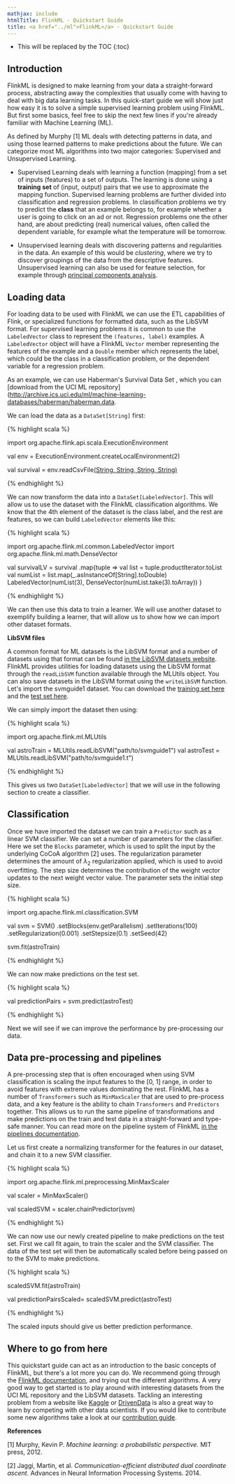 ```yaml
---
mathjax: include
htmlTitle: FlinkML - Quickstart Guide
title: <a href="../ml">FlinkML</a> - Quickstart Guide
---
```

<!--
Licensed to the Apache Software Foundation (ASF) under one
or more contributor license agreements.  See the NOTICE file
distributed with this work for additional information
regarding copyright ownership.  The ASF licenses this file
to you under the Apache License, Version 2.0 (the
"License"); you may not use this file except in compliance
with the License.  You may obtain a copy of the License at

  http://www.apache.org/licenses/LICENSE-2.0

Unless required by applicable law or agreed to in writing,
software distributed under the License is distributed on an
"AS IS" BASIS, WITHOUT WARRANTIES OR CONDITIONS OF ANY
KIND, either express or implied.  See the License for the
specific language governing permissions and limitations
under the License.
-->

* This will be replaced by the TOC
{:toc}

## Introduction

FlinkML is designed to make learning from your data a straight-forward process, abstracting away
the complexities that usually come with having to deal with big data learning tasks. In this
quick-start guide we will show just how easy it is to solve a simple supervised learning problem
using FlinkML. But first some basics, feel free to skip the next few lines if you're already
familiar with Machine Learning (ML).

As defined by Murphy [1] ML deals with detecting patterns in data, and using those
learned patterns to make predictions about the future. We can categorize most ML algorithms into
two major categories: Supervised and Unsupervised Learning.

* Supervised Learning deals with learning a function (mapping) from a set of inputs
(features) to a set of outputs. The learning is done using a __training set__ of (input,
output) pairs that we use to approximate the mapping function. Supervised learning problems are
further divided into classification and regression problems. In classification problems we try to
predict the __class__ that an example belongs to, for example whether a user is going to click on
an ad or not. Regression problems one the other hand, are about predicting (real) numerical 
values, often called the dependent variable, for example what the temperature will be tomorrow.

* Unsupervised learning deals with discovering patterns and regularities in the data. An example
of this would be *clustering*, where we try to discover groupings of the data from the
descriptive features. Unsupervised learning can also be used for feature selection, for example
through [principal components analysis](https://en.wikipedia.org/wiki/Principal_component_analysis).

## Loading data

For loading data to be used with FlinkML we can use the ETL capabilities of Flink, or specialized
functions for formatted data, such as the LibSVM format. For supervised learning problems it is
common to use the `LabeledVector` class to represent the `(features, label)` examples. A `LabeledVector`
object will have a FlinkML `Vector` member representing the features of the example and a `Double`
member which represents the label, which could be the class in a classification problem, or the dependent
variable for a regression problem.

As an example, we can use Haberman's Survival Data Set , which you can
[download from the UCI ML repository](http://archive.ics.uci.edu/ml/machine-learning-databases/haberman/haberman.data.

We can load the data as a `DataSet[String]` first:

{% highlight scala %}

import org.apache.flink.api.scala.ExecutionEnvironment

val env = ExecutionEnvironment.createLocalEnvironment(2)

val survival = env.readCsvFile[(String, String, String, String)]("/path/to/haberman.data")

{% endhighlight %}

We can now transform the data into a `DataSet[LabeledVector]`. This will allow us to use the
dataset with the FlinkML classification algorithms. We know that the 4th element of the dataset
is the class label, and the rest are features, so we can build `LabeledVector` elements like this:

{% highlight scala %}

import org.apache.flink.ml.common.LabeledVector
import org.apache.flink.ml.math.DenseVector

val survivalLV = survival
  .map{tuple =>
    val list = tuple.productIterator.toList
    val numList = list.map(_.asInstanceOf[String].toDouble)
    LabeledVector(numList(3), DenseVector(numList.take(3).toArray))
  }

{% endhighlight %}

We can then use this data to train a learner. We will use another dataset to exemplify building a
learner, that will allow us to show how we can import other dataset formats.

**LibSVM files**

A common format for ML datasets is the LibSVM format and a number of datasets using that format can be
found [in the LibSVM datasets website](http://www.csie.ntu.edu.tw/~cjlin/libsvmtools/datasets/). FlinkML provides utilities for loading
datasets using the LibSVM format through the `readLibSVM` function available through the MLUtils object.
You can also save datasets in the LibSVM format using the `writeLibSVM` function.
Let's import the svmguide1 dataset. You can download the 
[training set here](http://www.csie.ntu.edu.tw/~cjlin/libsvmtools/datasets/binary/svmguide1)
and the [test set here](http://www.csie.ntu.edu.tw/~cjlin/libsvmtools/datasets/binary/svmguide1.t).

We can simply import the dataset then using:

{% highlight scala %}

import org.apache.flink.ml.MLUtils

val astroTrain = MLUtils.readLibSVM("path/to/svmguide1")
val astroTest = MLUtils.readLibSVM("path/to/svmguide1.t")

{% endhighlight %}

This gives us two `DataSet[LabeledVector]` that we will use in the following section to create a 
classifier.

## Classification

Once we have imported the dataset we can train a `Predictor` such as a linear SVM classifier.
We can set a number of parameters for the classifier. Here we set the `Blocks` parameter,
which is used to split the input by the underlying CoCoA algorithm [2] uses. The regularization
parameter determines the amount of $\lambda_2$ regularization applied, which is used
to avoid overfitting. The step size determines the contribution of the weight vector updates to 
the next weight vector value. The parameter sets the initial step size.

{% highlight scala %}

import org.apache.flink.ml.classification.SVM

val svm = SVM()
  .setBlocks(env.getParallelism)
  .setIterations(100)
  .setRegularization(0.001)
  .setStepsize(0.1)
  .setSeed(42)

svm.fit(astroTrain)

{% endhighlight %}

We can now make predictions on the test set.

{% highlight scala %}

val predictionPairs = svm.predict(astroTest)

{% endhighlight %}

Next we will see if we can improve the performance by pre-processing our data.

## Data pre-processing and pipelines

A pre-processing step that is often encouraged when using SVM classification is scaling
the input features to the [0, 1] range, in order to avoid features with extreme values dominating the rest.
FlinkML has a number of `Transformers` such as `MinMaxScaler` that are used to pre-process data, 
and a key feature is the ability to chain `Transformers` and `Predictors` together. This allows 
us to run the same pipeline of transformations and make predictions on the train and test data in
a straight-forward and type-safe manner. You can read more on the pipeline system of FlinkML
[in the pipelines documentation](pipelines.html).

Let us first create a normalizing transformer for the features in our dataset, and chain it to a 
new SVM classifier.

{% highlight scala %}

import org.apache.flink.ml.preprocessing.MinMaxScaler

val scaler = MinMaxScaler()

val scaledSVM = scaler.chainPredictor(svm)

{% endhighlight %}

We can now use our newly created pipeline to make predictions on the test set. 
First we call fit again, to train the scaler and the SVM classifier.
The data of the test set will then be automatically scaled before being passed on to the SVM to 
make predictions.

{% highlight scala %}

scaledSVM.fit(astroTrain)

val predictionPairsScaled= scaledSVM.predict(astroTest)

{% endhighlight %}

The scaled inputs should give us better prediction performance.

## Where to go from here

This quickstart guide can act as an introduction to the basic concepts of FlinkML, but there's a lot
more you can do.
We recommend going through the [FlinkML documentation](index.html), and trying out the different
algorithms.
A very good way to get started is to play around with interesting datasets from the UCI ML 
repository and the LibSVM datasets.
Tackling an interesting problem from a website like [Kaggle](https://www.kaggle.com) or 
[DrivenData](http://www.drivendata.org/) is also a great way to learn by competing with other 
data scientists.
If you would like to contribute some new algorithms take a look at our 
[contribution guide](contribution_guide.html).

**References**

[1] Murphy, Kevin P. *Machine learning: a probabilistic perspective.* MIT press, 2012.

[2] Jaggi, Martin, et al. *Communication-efficient distributed dual coordinate ascent.* 
Advances in Neural Information Processing Systems. 2014.
